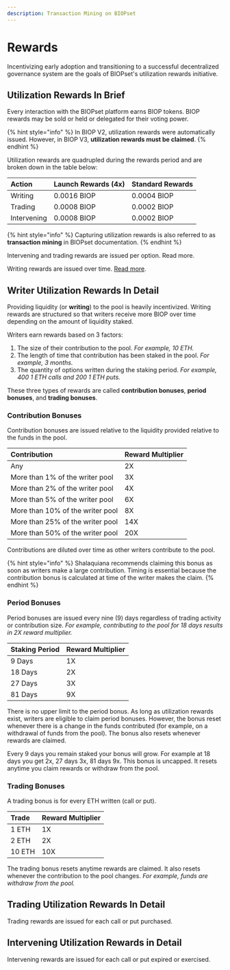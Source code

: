 ```yaml
---
description: Transaction Mining on BIOPset
---
```


# Rewards

Incentivizing early adoption and transitioning to a successful decentralized governance system are the goals of BIOPset's utilization rewards initiative.

## Utilization Rewards In Brief

Every interaction with the BIOPset platform earns BIOP tokens. BIOP rewards may be sold or held or delegated for their voting power.

{% hint style="info" %}
In BIOP V2, utilization rewards were automatically issued. However, in BIOP V3, **utilization rewards must be claimed**.
{% endhint %}

Utilization rewards are quadrupled during the rewards period and are broken down in the table below:

| Action | Launch Rewards \(4x\) | Standard Rewards |
| :--- | :--- | :--- |
| Writing | 0.0016 BIOP | 0.0004 BIOP |
| Trading | 0.0008 BIOP | 0.0002 BIOP |
| Intervening | 0.0008 BIOP | 0.0002 BIOP |

{% hint style="info" %}
Capturing utilization rewards is also referred to as **transaction mining** in BIOPset documentation.
{% endhint %}

Intervening and trading rewards are issued per option. Read more.

Writing rewards are issued over time. [Read more](https://docs.biopset.com/references/tokens/rewards#writer-utilization-rewards-in-detail).

## Writer Utilization Rewards In Detail

Providing liquidity \(or **writing**\) to the pool is heavily incentivized. Writing rewards are structured so that writers receive more BIOP over time depending on the amount of liquidity staked.

Writers earn rewards based on 3 factors: 

1. The size of their contribution to the pool. _For example, 10 ETH._
2. The length of time that contribution has been staked in the pool. _For example, 3 months._
3. The quantity of options written during the staking period. _For example, 400 1 ETH calls and 200 1 ETH puts._

These three types of rewards are called **contribution bonuses**, **period bonuses**, and **trading bonuses**.

### Contribution Bonuses

Contribution bonuses are issued relative to the liquidity provided relative to the funds in the pool.

| Contribution | Reward Multiplier |
| :--- | :--- |
| Any | 2X |
| More than 1% of the writer pool | 3X |
| More than 2% of the writer pool | 4X |
| More than 5% of the writer pool | 6X |
| More than 10% of the writer pool | 8X |
| More than 25% of the writer pool | 14X |
| More than 50% of the writer pool | 20X |

Contributions are diluted over time as other writers contribute to the pool. 

{% hint style="info" %}
Shalaquiana recommends claiming this bonus as soon as writers make a large contribution. Timing is essential because the contribution bonus is calculated at time of the writer makes the claim. 
{% endhint %}

### Period Bonuses

Period bonuses are issued every nine \(9\) days regardless of trading activity or contribution size. _For example, contributing to the pool for 18 days results in 2X reward multiplier._

| Staking Period | Reward Multiplier |
| :--- | :--- |
| 9 Days | 1X |
| 18 Days | 2X |
| 27 Days | 3X |
| 81 Days | 9X |

There is no upper limit to the period bonus. As long as utilization rewards exist, writers are eligible to claim period bonuses. However, the bonus reset whenever there is a change in the funds contributed \(for example, on a withdrawal of funds from the pool\). The bonus also resets whenever rewards are claimed.

Every 9 days you remain staked your bonus will grow. For example at 18 days you get 2x, 27 days 3x, 81 days 9x. This bonus is uncapped. It resets anytime you claim rewards or withdraw from the pool.

### Trading Bonuses

A trading bonus is for every ETH written \(call or put\).

| Trade | Reward Multiplier |
| :--- | :--- |
| 1 ETH | 1X |
| 2 ETH | 2X |
| 10 ETH | 10X |

The trading bonus resets anytime rewards are claimed. It also resets whenever the contribution to the pool changes. _For example, funds are withdraw from the pool._

## Trading Utilization Rewards In Detail

Trading rewards are issued for each call or put purchased.

## Intervening Utilization Rewards in Detail

Intervening rewards are issued for each call or put expired or exercised.

